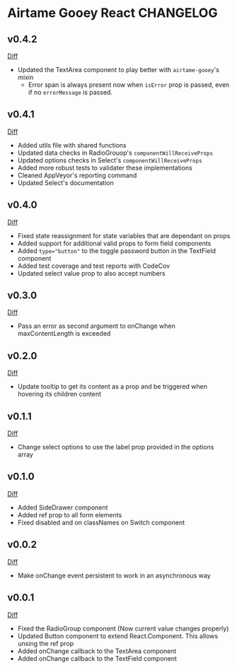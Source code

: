 # Airtame Gooey React CHANGELOG

## v0.4.2

[Diff](https://github.com/airtame/airtame-gooey-react/compare/v0.4.1...v0.4.2)

- Updated the TextArea component to play better with `airtame-gooey`'s mixin
  - Error span is always present now when `isError` prop is passed, even if no `errorMessage` is passed.

## v0.4.1

[Diff](https://github.com/airtame/airtame-gooey-react/compare/v0.4.0...v0.4.1)

- Added utils file with shared functions
- Updated data checks in RadioGrouop's `componentWillReceiveProps`
- Updated options checks in Select's `componentWillReceiveProps`
- Added more robust tests to validater these implementations
- Cleaned AppVeyor's reporting command
- Updated Select's documentation

## v0.4.0

[Diff](https://github.com/airtame/airtame-gooey-react/compare/v0.3.0...v0.4.0)

- Fixed state reassignment for state variables that are dependant on props
- Added support for additional valid props to form field components
- Added `type="button"` to the toggle password button in the TextField component
- Added test coverage and test reports with CodeCov
- Updated select value prop to also accept numbers

## v0.3.0

[Diff](https://github.com/airtame/airtame-gooey-react/compare/v0.2.0...v0.3.0)

- Pass an error as second argument to onChange when maxContentLength is exceeded

## v0.2.0

[Diff](https://github.com/airtame/airtame-gooey-react/compare/v0.1.1...v0.2.0)

- Update tooltip to get its content as a prop and be triggered when hovering its children content

## v0.1.1

[Diff](https://github.com/airtame/airtame-gooey-react/compare/v0.1.0...v0.1.1)

- Change select options to use the label prop provided in the options array

## v0.1.0

[Diff](https://github.com/airtame/airtame-gooey-react/compare/v0.0.2...v0.1.0)

- Added SideDrawer component
- Added ref prop to all form elements
- Fixed disabled and on classNames on Switch component

## v0.0.2

[Diff](https://github.com/airtame/airtame-gooey-react/compare/v0.0.1...v0.0.2)

- Make onChange event persistent to work in an asynchronous way

## v0.0.1

[Diff](https://github.com/airtame/airtame-gooey-react/compare/v0.0.0...v0.0.1)

- Fixed the RadioGroup component (Now current value changes properly)
- Updated Button component to extend React.Component. This allows unsing the ref prop
- Added onChange callback to the TextArea component
- Added onChange callback to the TextField component

